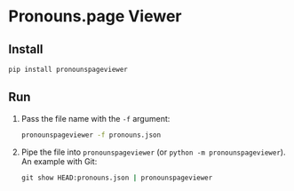 # Pronouns.page Viewer
## Install
```cmd
pip install pronounspageviewer
```

## Run
1. Pass the file name with the `-f` argument:
    ```cmd
    pronounspageviewer -f pronouns.json
    ```
2. Pipe the file into `pronounspageviewer` (or `python -m pronounspageviewer`).  
An example with Git:
    ```cmd
    git show HEAD:pronouns.json | pronounspageviewer
    ```
